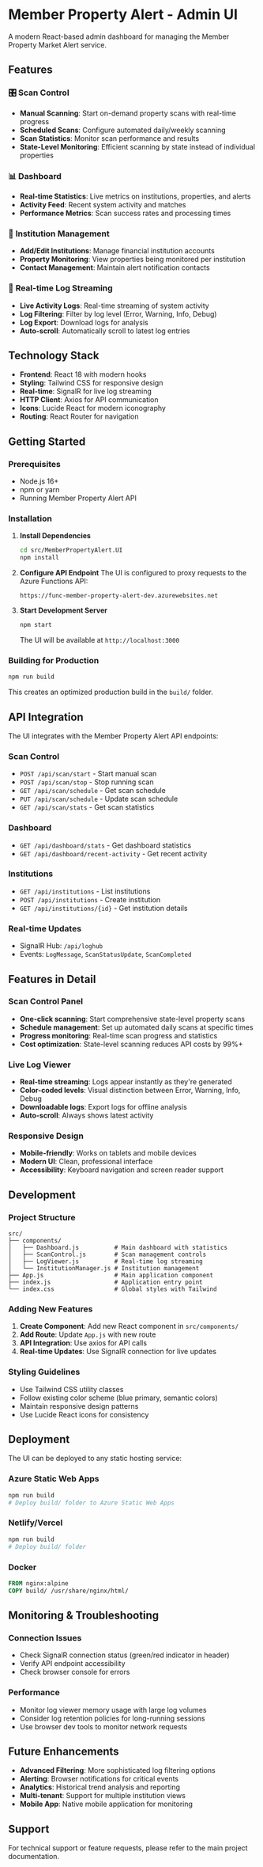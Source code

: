 # Member Property Alert - Admin UI

A modern React-based admin dashboard for managing the Member Property Market Alert service.

## Features

### 🎛️ **Scan Control**
- **Manual Scanning**: Start on-demand property scans with real-time progress
- **Scheduled Scans**: Configure automated daily/weekly scanning
- **Scan Statistics**: Monitor scan performance and results
- **State-Level Monitoring**: Efficient scanning by state instead of individual properties

### 📊 **Dashboard**
- **Real-time Statistics**: Live metrics on institutions, properties, and alerts
- **Activity Feed**: Recent system activity and matches
- **Performance Metrics**: Scan success rates and processing times

### 🏢 **Institution Management**
- **Add/Edit Institutions**: Manage financial institution accounts
- **Property Monitoring**: View properties being monitored per institution
- **Contact Management**: Maintain alert notification contacts

### 📝 **Real-time Log Streaming**
- **Live Activity Logs**: Real-time streaming of system activity
- **Log Filtering**: Filter by log level (Error, Warning, Info, Debug)
- **Log Export**: Download logs for analysis
- **Auto-scroll**: Automatically scroll to latest log entries

## Technology Stack

- **Frontend**: React 18 with modern hooks
- **Styling**: Tailwind CSS for responsive design
- **Real-time**: SignalR for live log streaming
- **HTTP Client**: Axios for API communication
- **Icons**: Lucide React for modern iconography
- **Routing**: React Router for navigation

## Getting Started

### Prerequisites
- Node.js 16+ 
- npm or yarn
- Running Member Property Alert API

### Installation

1. **Install Dependencies**
   ```bash
   cd src/MemberPropertyAlert.UI
   npm install
   ```

2. **Configure API Endpoint**
   The UI is configured to proxy requests to the Azure Functions API:
   ```
   https://func-member-property-alert-dev.azurewebsites.net
   ```

3. **Start Development Server**
   ```bash
   npm start
   ```
   
   The UI will be available at `http://localhost:3000`

### Building for Production

```bash
npm run build
```

This creates an optimized production build in the `build/` folder.

## API Integration

The UI integrates with the Member Property Alert API endpoints:

### Scan Control
- `POST /api/scan/start` - Start manual scan
- `POST /api/scan/stop` - Stop running scan
- `GET /api/scan/schedule` - Get scan schedule
- `PUT /api/scan/schedule` - Update scan schedule
- `GET /api/scan/stats` - Get scan statistics

### Dashboard
- `GET /api/dashboard/stats` - Get dashboard statistics
- `GET /api/dashboard/recent-activity` - Get recent activity

### Institutions
- `GET /api/institutions` - List institutions
- `POST /api/institutions` - Create institution
- `GET /api/institutions/{id}` - Get institution details

### Real-time Updates
- SignalR Hub: `/api/loghub`
- Events: `LogMessage`, `ScanStatusUpdate`, `ScanCompleted`

## Features in Detail

### Scan Control Panel
- **One-click scanning**: Start comprehensive state-level property scans
- **Schedule management**: Set up automated daily scans at specific times
- **Progress monitoring**: Real-time scan progress and statistics
- **Cost optimization**: State-level scanning reduces API costs by 99%+

### Live Log Viewer
- **Real-time streaming**: Logs appear instantly as they're generated
- **Color-coded levels**: Visual distinction between Error, Warning, Info, Debug
- **Downloadable logs**: Export logs for offline analysis
- **Auto-scroll**: Always shows latest activity

### Responsive Design
- **Mobile-friendly**: Works on tablets and mobile devices
- **Modern UI**: Clean, professional interface
- **Accessibility**: Keyboard navigation and screen reader support

## Development

### Project Structure
```
src/
├── components/
│   ├── Dashboard.js          # Main dashboard with statistics
│   ├── ScanControl.js        # Scan management controls
│   ├── LogViewer.js          # Real-time log streaming
│   └── InstitutionManager.js # Institution management
├── App.js                    # Main application component
├── index.js                  # Application entry point
└── index.css                 # Global styles with Tailwind
```

### Adding New Features

1. **Create Component**: Add new React component in `src/components/`
2. **Add Route**: Update `App.js` with new route
3. **API Integration**: Use axios for API calls
4. **Real-time Updates**: Use SignalR connection for live updates

### Styling Guidelines

- Use Tailwind CSS utility classes
- Follow existing color scheme (blue primary, semantic colors)
- Maintain responsive design patterns
- Use Lucide React icons for consistency

## Deployment

The UI can be deployed to any static hosting service:

### Azure Static Web Apps
```bash
npm run build
# Deploy build/ folder to Azure Static Web Apps
```

### Netlify/Vercel
```bash
npm run build
# Deploy build/ folder
```

### Docker
```dockerfile
FROM nginx:alpine
COPY build/ /usr/share/nginx/html/
```

## Monitoring & Troubleshooting

### Connection Issues
- Check SignalR connection status (green/red indicator in header)
- Verify API endpoint accessibility
- Check browser console for errors

### Performance
- Monitor log viewer memory usage with large log volumes
- Consider log retention policies for long-running sessions
- Use browser dev tools to monitor network requests

## Future Enhancements

- **Advanced Filtering**: More sophisticated log filtering options
- **Alerting**: Browser notifications for critical events
- **Analytics**: Historical trend analysis and reporting
- **Multi-tenant**: Support for multiple institution views
- **Mobile App**: Native mobile application for monitoring

## Support

For technical support or feature requests, please refer to the main project documentation.
